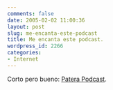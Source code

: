 ```yaml
---
comments: false
date: 2005-02-02 11:00:36
layout: post
slug: me-encanta-este-podcast
title: Me encanta este podcast.
wordpress_id: 2266
categories:
- Internet
---
```


Corto pero bueno: [Patera Podcast](http://www.yakubiuk.com/blog/index.php?txn=32).




 
